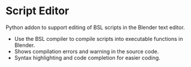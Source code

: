 # Script Editor
Python addon to support editing of BSL scripts in the Blender text editor.

* Use the BSL compiler to compile scripts into executable functions in Blender.
* Shows compilation errors and warning in the source code.
* Syntax highlighting and code completion for easier coding.